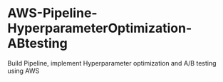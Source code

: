 # AWS-Pipeline-HyperparameterOptimization-ABtesting

Build Pipeline, implement Hyperparameter optimization and A/B testing using AWS
